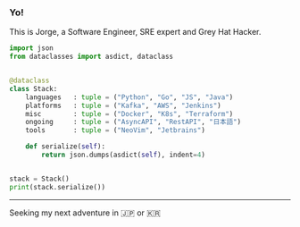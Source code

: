 ### Yo!

This is Jorge, a Software Engineer, SRE expert and Grey Hat Hacker.

```python
import json
from dataclasses import asdict, dataclass


@dataclass
class Stack:
    languages   : tuple = ("Python", "Go", "JS", "Java")
    platforms   : tuple = ("Kafka", "AWS", "Jenkins")
    misc        : tuple = ("Docker", "K8s", "Terraform")
    ongoing     : tuple = ("AsyncAPI", "RestAPI", "日本語")
    tools       : tuple = ("NeoVim", "Jetbrains")

    def serialize(self):
        return json.dumps(asdict(self), indent=4)


stack = Stack()
print(stack.serialize())
```

---

Seeking my next adventure in :jp: or :kr:
